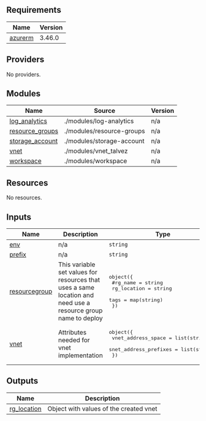 <!-- BEGIN_TF_DOCS -->
## Requirements

| Name | Version |
|------|---------|
| <a name="requirement_azurerm"></a> [azurerm](#requirement\_azurerm) | 3.46.0 |

## Providers

No providers.

## Modules

| Name | Source | Version |
|------|--------|---------|
| <a name="module_log_analytics"></a> [log\_analytics](#module\_log\_analytics) | ./modules/log-analytics | n/a |
| <a name="module_resource_groups"></a> [resource\_groups](#module\_resource\_groups) | ./modules/resource-groups | n/a |
| <a name="module_storage_account"></a> [storage\_account](#module\_storage\_account) | ./modules/storage-account | n/a |
| <a name="module_vnet"></a> [vnet](#module\_vnet) | ./modules/vnet_talvez | n/a |
| <a name="module_workspace"></a> [workspace](#module\_workspace) | ./modules/workspace | n/a |

## Resources

No resources.

## Inputs

| Name | Description | Type | Default | Required |
|------|-------------|------|---------|:--------:|
| <a name="input_env"></a> [env](#input\_env) | n/a | `string` | `""` | no |
| <a name="input_prefix"></a> [prefix](#input\_prefix) | n/a | `string` | `""` | no |
| <a name="input_resourcegroup"></a> [resourcegroup](#input\_resourcegroup) | This variable set values for resources that uses a same location and need use a resource group name to deploy | <pre>object({<br>    #rg_name     = string<br>    rg_location = string<br>    tags        = map(string)<br>  })</pre> | <pre>{<br>  "rg_location": "",<br>  "tags": {<br>    "": ""<br>  }<br>}</pre> | no |
| <a name="input_vnet"></a> [vnet](#input\_vnet) | Attributes needed for vnet implementation | <pre>object({<br>    vnet_address_space    = list(string)<br>    snet_address_prefixes = list(string)<br>  })</pre> | n/a | yes |

## Outputs

| Name | Description |
|------|-------------|
| <a name="output_rg_location"></a> [rg\_location](#output\_rg\_location) | Object with values of the created vnet |
<!-- END_TF_DOCS -->